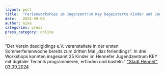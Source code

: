 ```yaml
---
layout: post
title:  "Ferienworkshops im Jugenzentrum Key begeisterte Kinder und Jugendliche"
date:   2024-09-03
author: Gina
categories: press
press_category: online
---
```

"Der Verein dasdigidings e.V. veranstaltete in der ersten Sommerferienwoche bereits zum dritten Mal „das feriendings“: In drei Workshops konnten insgesamt 25 Kinder im Hennefer Jugendzentrum KEY mit digitaler Technik programmieren, erfinden und basteln."
<a href="https://www.hennef.de/ferienworkshops-im-jugenzentrum-key-begeisterte-kinder-und-jugendliche/">"Stadt Hennef" 03.09.2024</a>
